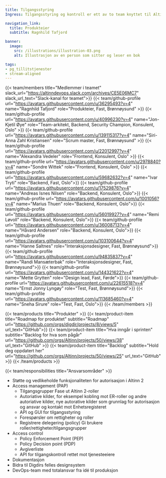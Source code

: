 ```yaml
---
title: Tilgangsstyring
Ingress: Tilgangsstyring og kontroll er ett av to team knyttet til Altinn autorisasjon. Teamet har hovedansvar tilgangsstyring i Altinn 2 og Altinn 3.

navigation_link:
  title: Produkteier
  subtitle: Ragnhild Tafjord

banner:
  image:
    src: /illustrations/illustration-03.png
    alt: Illustrasjon av en person som sitter og leser en bok

tags:
- pg_tillitstjenester
- stream-aligned
---
```


{{< team/members title="Medlemmer i teamet" slack_url="https://altinndevops.slack.com/archives/CE5E06MC7" slack_url_text="Slack-kanal for teamet">}}
{{< team/github-profile url="https://avatars.githubusercontent.com/u/36295493?v=4" name="Ragnhild Tafjord" role="Produkteier, Fast, Brønnøysund" >}}
{{< team/github-profile url="https://avatars.githubusercontent.com/u/40996230?v=4" name="Jon-Kjetil Øye" role="Team-arkitekt, Backend, Security Champion, Konsulent, Oslo" >}}
{{< team/github-profile url="https://avatars.githubusercontent.com/u/139115317?v=4" name="Siri-Anna Zahl Kristiansen" role="Scrum master, Fast, Brønnøysund" >}}
{{< team/github-profile url="https://avatars.githubusercontent.com/u/22012997?v=4" name="Alexandra Vedeler" role="Frontend, Konsulent, Oslo" >}}
{{< team/github-profile url="https://avatars.githubusercontent.com/u/2978840?v=4" name="Sondre Wittek" role="Frontend, Konsulent, Oslo" >}}
{{< team/github-profile url="https://avatars.githubusercontent.com/u/59682632?v=4" name="Ivar Tryti" role="Backend, Fast, Oslo">}}
{{< team/github-profile url="https://avatars.githubusercontent.com/u/17529876?v=4" name="Andreas Isnes Nilsen" role="Backend, Konsulent, Oslo">}}
{{< team/github-profile url="https://avatars.githubusercontent.com/u/1001056?v=4" name="Marius Thuen" role="Backend, Konsulent, Oslo">}}
{{< team/github-profile url="https://avatars.githubusercontent.com/u/56019927?v=4" name="Remi Løvoll" role="Backend, Konsulent, Oslo">}}
{{< team/github-profile url="https://avatars.githubusercontent.com/u/36008713?v=4" name="Håvard Andersen" role="Backend, Konsulent, Oslo">}}
{{< team/github-profile url="https://avatars.githubusercontent.com/u/103100644?v=4" name="Hanne Saltnes" role="Interaksjonsdesigner, Fast, Brønnøysund">}}
{{< team/github-profile url="https://avatars.githubusercontent.com/u/94835837?v=4" name="Randi Mansæterbak" role="Interaksjonsdesigner, Fast, Brønnøysund">}}
{{< team/github-profile url="https://avatars.githubusercontent.com/u/144321622?v=4" name="Mette Grytten" role="Design lead, Fast, Førde">}}
{{< team/github-profile url="https://avatars.githubusercontent.com/u/22615518?v=4" name="Ernst Jonny Lyngøy" role="Test, Fast, Brønnøysund">}}
{{< team/github-profile url="https://avatars.githubusercontent.com/u/113685460?v=4" name="Sneha Sirure" role="Test, Fast, Oslo">}}
{{< /team/members >}}

{{< team/products title="Produkter" >}}
{{< team/product-item title="Roadmap for produktet" subtitle="Roadmap" url="https://github.com/orgs/digdir/projects/8/views/5" url_text="GitHub">}}
{{< team/product-item title="Hva inngår i sprinten" subtitle="Backlog for hva som pågår" url="https://github.com/orgs/Altinn/projects/50/views/38" url_text="GitHub" >}}
{{< team/product-item title="Backlog" subtitle="Hold deg oppdatert her" url="https://github.com/orgs/Altinn/projects/50/views/25" url_text="GitHub" >}}
{{< /team/products >}}

{{< team/responsibilities title="Ansvarsområder" >}}

- Støtte og vedlikeholde funksjonaliteten for autorisasjon i Altinn 2
- Access management (PAP)
    - Tilgangsgrupper
        Fase ut Altinn 2-roller
    - Autoriative kilder, for eksempel kobling mot ER-roller og andre autoriative kilder, nye autorative kilder som grunnlag for autorisasjon og ansvar og kontakt mot Enhetsregisteret
   -  API og GUI for tilgangsstyring
   -  Forespørsler om rettigheter og roller
   -  Registrere delegering (policy)
        Gi brukere roller/rettigheter/tilgangsgrupper
- Access control
   - Policy Enforcement Point (PEP)
   - Policy Decision point (PDP)
   - Avgiverliste
   - API for tilgangskontroll rettet mot tjenesteeiere
- Dokumentasjon
- Bidra til Digdirs felles designsystem
- DevOps-team med totalansvar fra idé til produksjon
